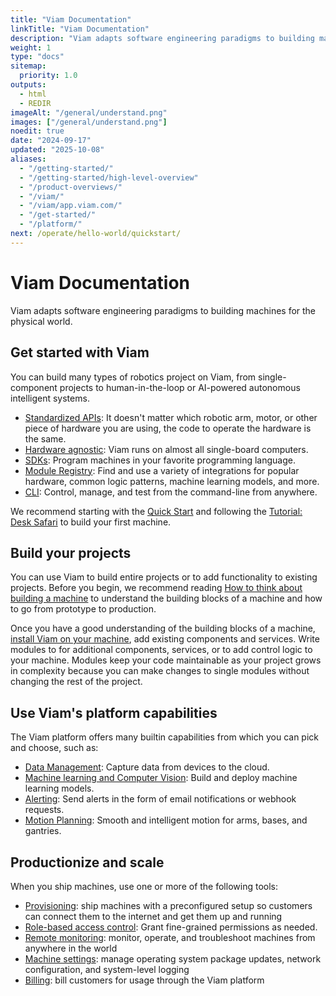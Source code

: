 ```yaml
---
title: "Viam Documentation"
linkTitle: "Viam Documentation"
description: "Viam adapts software engineering paradigms to building machines for the physical world."
weight: 1
type: "docs"
sitemap:
  priority: 1.0
outputs:
  - html
  - REDIR
imageAlt: "/general/understand.png"
images: ["/general/understand.png"]
noedit: true
date: "2024-09-17"
updated: "2025-10-08"
aliases:
  - "/getting-started/"
  - "/getting-started/high-level-overview"
  - "/product-overviews/"
  - "/viam/"
  - "/viam/app.viam.com/"
  - "/get-started/"
  - "/platform/"
next: /operate/hello-world/quickstart/
---
```


# Viam Documentation

Viam adapts software engineering paradigms to building machines for the physical world.

## Get started with Viam

You can build many types of robotics project on Viam, from single-component projects to human-in-the-loop or AI-powered autonomous intelligent systems.

- [Standardized APIs](/dev/reference/apis/): It doesn't matter which robotic arm, motor, or other piece of hardware you are using, the code to operate the hardware is the same.
- [Hardware agnostic](/operate/hello-world/quickstart/#supported-platforms): Viam runs on almost all single-board computers.
- [SDKs](/dev/reference/sdks/): Program machines in your favorite programming language.
- [Module Registry](https://app.viam.com/registry): Find and use a variety of integrations for popular hardware, common logic patterns, machine learning models, and more.
- [CLI](/dev/tools/cli/): Control, manage, and test from the command-line from anywhere.

We recommend starting with the [Quick Start](/operate/hello-world/quickstart/) and following the [Tutorial: Desk Safari](/operate/hello-world/tutorial-desk-safari/) to build your first machine.

## Build your projects

You can use Viam to build entire projects or to add functionality to existing projects.
Before you begin, we recommend reading [How to think about building a machine](/operate/hello-world/building/) to understand the building blocks of a machine and how to go from prototype to production.

Once you have a good understanding of the building blocks of a machine, [install Viam on your machine](/operate/install/setup/), add existing components and services.
Write modules to for additional components, services, or to add control logic to your machine.
Modules keep your code maintainable as your project grows in complexity because you can make changes to single modules without changing the rest of the project.

## Use Viam's platform capabilities

The Viam platform offers many builtin capabilities from which you can pick and choose, such as:

- [Data Management](/data-ai/capture-data/capture-sync/): Capture data from devices to the cloud.
- [Machine learning and Computer Vision](/data-ai/train/create-dataset/): Build and deploy machine learning models.
- [Alerting](/data-ai/ai/alert/): Send alerts in the form of email notifications or webhook requests.
- [Motion Planning](/operate/mobility/motion-concepts/): Smooth and intelligent motion for arms, bases, and gantries.

## Productionize and scale

When you ship machines, use one or more of the following tools:

- [Provisioning](/manage/fleet/provision/setup/): ship machines with a preconfigured setup so customers can connect them to the internet and get them up and running
- [Role-based access control](/manage/manage/access/): Grant fine-grained permissions as needed.
- [Remote monitoring](/manage/troubleshoot/monitor/): monitor, operate, and troubleshoot machines from anywhere in the world
- [Machine settings](/manage/fleet/system-settings/): manage operating system package updates, network configuration, and system-level logging
- [Billing](/manage/manage/white-labeled-billing/): bill customers for usage through the Viam platform
